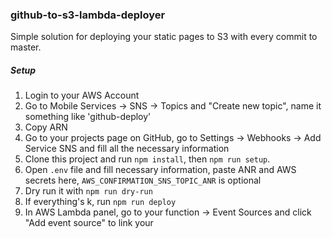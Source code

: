 ### github-to-s3-lambda-deployer
Simple solution for deploying your static pages to S3 with every commit to master.

##### Setup
1. Login to your AWS Account
2. Go to Mobile Services -> SNS -> Topics and "Create new topic", name it something like 'github-deploy'
3. Copy ARN
4. Go to your projects page on GitHub, go to Settings -> Webhooks -> Add Service SNS and fill all the necessary information
5. Clone this project and run `npm install`, then `npm run setup`.
6. Open `.env` file and fill necessary information, paste ANR and AWS secrets here, `AWS_CONFIRMATION_SNS_TOPIC_ANR` is optional
7. Dry run it with `npm run dry-run`
8. If everything's k, run `npm run deploy`
9. In AWS Lambda panel, go to your function -> Event Sources and click "Add event source" to link your
